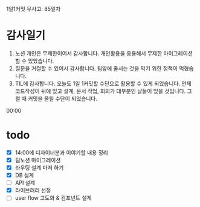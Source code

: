 1일1커밋 무사고: 85일차

# 감사일기

1. 노션 개인은 무제한이어서 감사합니다. 개인활용을 응용해서 무제한 마이그레이션할 수 있었습니다.
2. 질문을 거절할 수 있어서 감사합니다. 팀앞에 줄서는 것을 막기 위한 정책이 먹혔습니다.
3. TIL에 감사합니다. 오늘도 1일 1커밋할 수단으로 활용할 수 있게 되었습니다. 언제 코드작성이 뒤에 있고 설계, 문서 작업, 회의가 대부분인 날들이 있을 것입니다. 그럴 때 커밋을 올릴 수단이 되었습니다.

00:00

# todo

- [x] 14:00에 디자이너분과 이야기할 내용 정리
- [x] 팀노션 마이그레이션
- [x] 라우팅 설계 마저 하기
- [x] DB 설계
- [ ] API 설계
- [x] 라이브러리 선정
- [ ] user flow 고도화 & 컴포넌트 설계

